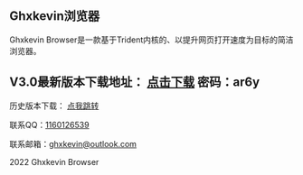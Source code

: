 ## Ghxkevin浏览器

Ghxkevin Browser是一款基于Trident内核的、以提升网页打开速度为目标的简洁浏览器。

## V3.0最新版本下载地址：  <a  href="https://wwz.lanzouf.com/irpZq04tsqha" target="_blank">点击下载</a>      密码：ar6y





历史版本下载：  <a  href="https://ghxkevinbr.mysxl.cn/" target="_blank">点我跳转</a>





联系QQ：<a  href="http://wpa.qq.com/msgrd?v=3&uin=1160126539&site=qq&menu=yes" target="_blank">1160126539</a>


联系邮箱：<a href="mailto:ghxkevin@outlook.com">ghxkevin@<wbr>outlook.com </a>











2022 Ghxkevin Browser

